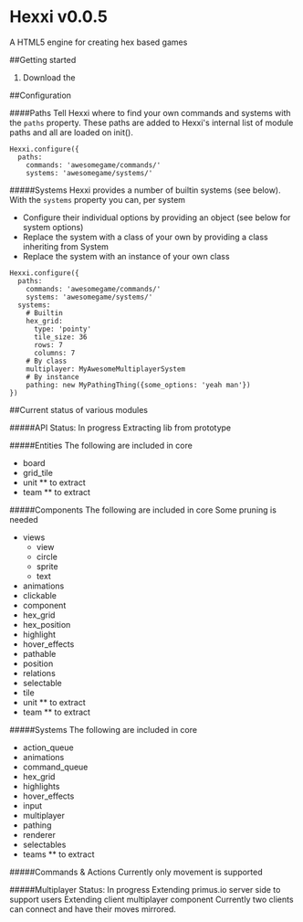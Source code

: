 # Hexxi v0.0.5
A HTML5 engine for creating hex based games

##Getting started
1. Download the

##Configuration

####Paths
Tell Hexxi where to find your own commands and systems with the `paths` property. These paths are added to Hexxi's
internal list of module paths and all are loaded on init().
```
Hexxi.configure({
  paths:
    commands: 'awesomegame/commands/'
    systems: 'awesomegame/systems/'
```

#####Systems
Hexxi provides a number of builtin systems (see below). With the `systems` property you can, per system
- Configure their individual options by providing an object (see below for system options)
- Replace the system with a class of your own by providing a class inheriting from System
- Replace the system with an instance of your own class
```
Hexxi.configure({
  paths:
    commands: 'awesomegame/commands/'
    systems: 'awesomegame/systems/'
  systems:
    # Builtin
    hex_grid:
      type: 'pointy'
      tile_size: 36
      rows: 7
      columns: 7
    # By class
    multiplayer: MyAwesomeMultiplayerSystem
    # By instance
    pathing: new MyPathingThing({some_options: 'yeah man'})
})
```


##Current status of various modules

#####API
Status: In progress
Extracting lib from prototype

#####Entities
The following are included in core
- board
- grid_tile
- unit ** to extract
- team ** to extract

#####Components
The following are included in core
Some pruning is needed
- views
  - view
  - circle
  - sprite
  - text
- animations
- clickable
- component
- hex_grid
- hex_position
- highlight
- hover_effects
- pathable
- position
- relations
- selectable
- tile
- unit ** to extract
- team ** to extract

#####Systems
The following are included in core
- action_queue
- animations
- command_queue
- hex_grid
- highlights
- hover_effects
- input
- multiplayer
- pathing
- renderer
- selectables
- teams ** to extract

#####Commands & Actions
Currently only movement is supported

#####Multiplayer
Status: In progress
Extending primus.io server side to support users
Extending client multiplayer component
Currently two clients can connect and have their moves mirrored.


